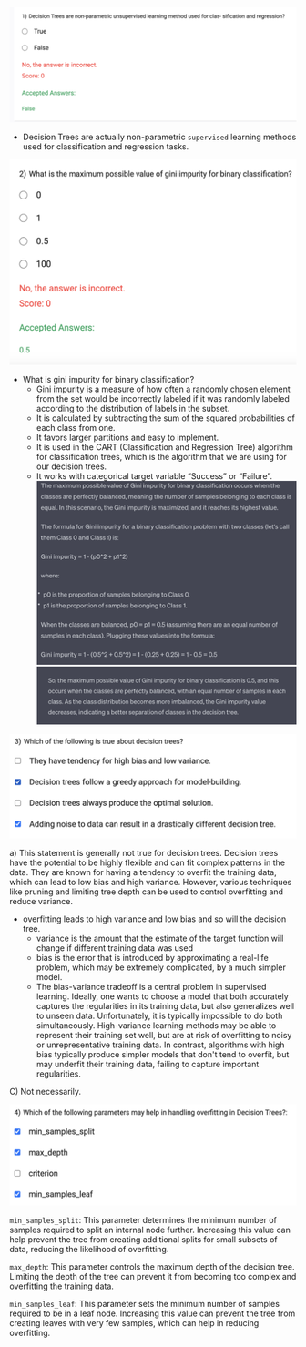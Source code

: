 ![](2023-07-21-21-55-24.png)

-  Decision Trees are actually non-parametric `supervised` learning methods used for classification and regression tasks. 

![](2023-07-21-21-57-51.png)

- What is gini impurity for binary classification?
    - Gini impurity is a measure of how often a randomly chosen element from the set would be incorrectly labeled if it was randomly labeled according to the distribution of labels in the subset.
    - It is calculated by subtracting the sum of the squared probabilities of each class from one.
    - It favors larger partitions and easy to implement.
    - It is used in the CART (Classification and Regression Tree) algorithm for classification trees, which is the algorithm that we are using for our decision trees.
    - It works with categorical target variable “Success” or “Failure”.
![](2023-07-21-22-00-00.png)
![](2023-07-21-22-00-41.png)

![](2023-07-21-22-01-19.png)

a) This statement is generally not true for decision trees. Decision trees have the potential to be highly flexible and can fit complex patterns in the data. They are known for having a tendency to overfit the training data, which can lead to low bias and high variance. However, various techniques like pruning and limiting tree depth can be used to control overfitting and reduce variance.

- overfitting leads to high variance and low bias and so will the decision tree.
    - variance is the amount that the estimate of the target function will change if different training data was used
    - bias is the error that is introduced by approximating a real-life problem, which may be extremely complicated, by a much simpler model.
    - The bias-variance tradeoff is a central problem in supervised learning. Ideally, one wants to choose a model that both accurately captures the regularities in its training data, but also generalizes well to unseen data. Unfortunately, it is typically impossible to do both simultaneously. High-variance learning methods may be able to represent their training set well, but are at risk of overfitting to noisy or unrepresentative training data. In contrast, algorithms with high bias typically produce simpler models that don't tend to overfit, but may underfit their training data, failing to capture important regularities.


C) Not necessarily.

![](2023-07-21-22-10-28.png)

`min_samples_split`: This parameter determines the minimum number of samples required to split an internal node further. Increasing this value can help prevent the tree from creating additional splits for small subsets of data, reducing the likelihood of overfitting.

`max_depth`: This parameter controls the maximum depth of the decision tree. Limiting the depth of the tree can prevent it from becoming too complex and overfitting the training data.

`min_samples_leaf`: This parameter sets the minimum number of samples required to be in a leaf node. Increasing this value can prevent the tree from creating leaves with very few samples, which can help in reducing overfitting.